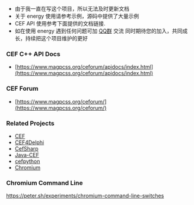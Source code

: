 - 由于我一直在写这个项目，所以无法及时更新文档
- 关于 energy 使用请参考示例，源码中提供了大量示例
- CEF API 使用参考下面提供的文档链接.
- 如在使用 energy 遇到任何问题可加 [QQ群](/about/contact) 交流
  同时期待您的加入，共同成长，持续把这个项目维护的更好

### CEF C++ API Docs
- [https://www.magpcss.org/ceforum/apidocs/index.html](https://www.magpcss.org/ceforum/apidocs/index.html)

### CEF Forum
- [https://www.magpcss.org/ceforum/](https://www.magpcss.org/ceforum/)

### Related Projects
* [CEF](https://github.com/chromiumembedded/cef)
* [CEF4Delphi](https://github.com/salvadordf/CEF4Delphi)
* [CefSharp](https://github.com/cefsharp/CefSharp)
* [Java-CEF](https://bitbucket.org/chromiumembedded/java-cef)
* [cefpython](https://github.com/cztomczak/cefpython)
* [Chromium](https://chromium.googlesource.com/chromium/src/)


### Chromium Command Line
https://peter.sh/experiments/chromium-command-line-switches
